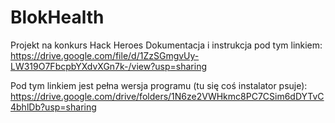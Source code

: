 # BlokHealth
Projekt na konkurs Hack Heroes
Dokumentacja i instrukcja pod tym linkiem: https://drive.google.com/file/d/1ZzSGmgvUy-LW319O7FbcpbYXdvXGn7k-/view?usp=sharing

Pod tym linkiem jest pełna wersja programu (tu się coś instalator psuje):
https://drive.google.com/drive/folders/1N6ze2VWHkmc8PC7CSim6dDYTvC4bhlDb?usp=sharing
